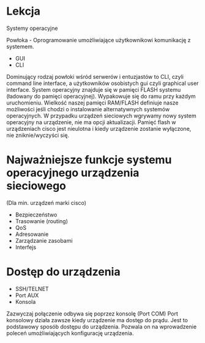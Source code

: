 # Lekcja
Systemy operacyjne

Powłoka - Oprogramowanie umożliwiające użytkownikowi komunikację z systemem.

- GUI
- CLI

Dominujący rodzaj powłoki wśród serwerów i entuzjastów to CLI, czyli command line interface, a użytkowników osobistych gui czyli graphical user interface.
System operacyjny znajduje się w pamięci FLASH systemu (ładowany do pamięci operacyjnej).
Wypakowuje się do ramu przy każdym uruchomieniu.
Wielkość naszej pamięci RAM/FLASH definiuje nasze możliwości jeśli chodzi o instalowanie alternatywnych systemów operacyjnych.
W przypadku urządzeń sieciowych wgrywamy nowy system operacyjny na urządzenie, nie ma opcji aktualizacji.
Pamięć flash w urządzeniach cisco jest nieulotna i kiedy urządzenie zostanie wyłączone, nie zniknie/wyczyści się.

# Najważniejsze funkcje systemu operacyjnego urządzenia sieciowego

(Dla min. urządzeń marki cisco)

- Bezpieczeństwo
- Trasowanie (routing)
- QoS
- Adresowanie
- Zarządzanie zasobami
- Interfejs

# Dostęp do urządzenia

- SSH/TELNET
- Port AUX
- Konsola

Zazwyczaj połączenie odbywa się poprzez konsolę (Port COM)
Port konsolowy działa zawsze kiedy urządzenie ma dostęp do prądu.
Jest to podstawowy sposób dostępu do urządzenia.
Pozwala on na wprowadzenie poleceń umożliwiających konfigurację urządzenia.

